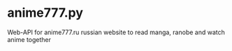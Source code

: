# anime777.py
Web-API for anime777.ru russian website to read manga, ranobe and watch anime together
